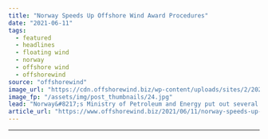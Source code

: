 ```yaml
---
title: "Norway Speeds Up Offshore Wind Award Procedures"
date: "2021-06-11"
tags: 
  - featured
  - headlines
  - floating wind
  - norway
  - offshore wind
  - offshorewind
source: "offshorewind"
image_url: "https://cdn.offshorewind.biz/wp-content/uploads/sites/2/2021/05/25103505/Image-source-James-Fisher-Renewables.jpg"
image_fp: "/assets/img/post_thumbnails/24.jpg"
lead: "Norway&#8217;s Ministry of Petroleum and Energy put out several proposals for public consultation regarding"
article_url: "https://www.offshorewind.biz/2021/06/11/norway-speeds-up-offshore-wind-award-procedures/"
---
```


---

